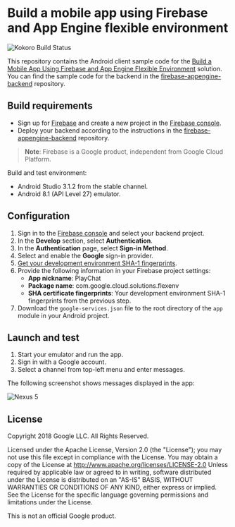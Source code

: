 # Build a mobile app using Firebase and App Engine flexible environment

![Kokoro Build Status](https://storage.googleapis.com/cloud-devrel-kokoro-resources/java/badges/firebase-android-client.svg)

This repository contains the Android client sample code for the [Build a Mobile
App Using Firebase and App Engine Flexible
Environment](https://cloud.google.com/solutions/mobile/mobile-firebase-app-engine-flexible)
solution. You can find the sample code for the backend in the
[firebase-appengine-backend](../../../firebase-appengine-backend)
repository.

## Build requirements

- Sign up for [Firebase](https://firebase.google.com/) and create a new project
  in the [Firebase console](https://console.firebase.google.com/).
- Deploy your backend according to the instructions in the
  [firebase-appengine-backend](../../../firebase-appengine-backend)
  repository.

> **Note**: Firebase is a Google product, independent from Google Cloud
> Platform.

Build and test environment:

- Android Studio 3.1.2 from the stable channel.
- Android 8.1 (API Level 27) emulator.

## Configuration

1. Sign in to the [Firebase console](https://console.firebase.google.com) and
   select your backend project.
1. In the **Develop** section, select **Authentication**.
1. In the **Authentication** page, select **Sign-in Method**.
1. Select and enable the **Google** sign-in provider.
1. [Get your development environment SHA-1
   fingerprints](https://developers.google.com/android/guides/client-auth).
1. Provide the following information in your Firebase project settings:
   - **App nickname**: PlayChat
   - **Package name**: com.google.cloud.solutions.flexenv
   - **SHA certificate fingerprints**: Your development environment SHA-1
     fingerprints from the previous step.
1. Download the `google-services.json` file to the root directory of the `app`
   module in your Android project.

## Launch and test

1. Start your emulator and run the app.
1. Sign in with a Google account.
1. Select a channel from top-left menu and enter messages.

The following screenshot shows messages displayed in the app:

![Nexus 5](nexus5.png)

## License

Copyright 2018 Google LLC. All Rights Reserved.

Licensed under the Apache License, Version 2.0 (the "License"); you may not use
this file except in compliance with the License. You may obtain a copy of the
License at http://www.apache.org/licenses/LICENSE-2.0 Unless required by
applicable law or agreed to in writing, software distributed under the License
is distributed on an "AS-IS" BASIS, WITHOUT WARRANTIES OR CONDITIONS OF ANY
KIND, either express or implied.  See the License for the specific language
governing permissions and limitations under the License.

This is not an official Google product.
